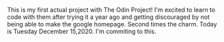 This is my first actual project with The Odin Project! I'm excited to learn to code with them after trying it a year ago and getting discouraged by not being able to make the google homepage. Second times the charm. Today is Tuesday December 15,2020. I'm commiting to this. 